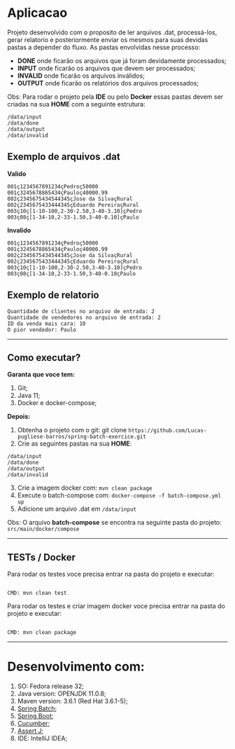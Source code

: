 
# Aplicacao

Projeto desenvolvido com o proposito de ler arquivos .dat, processá-los, gerar relatorio e posteriormente enviar os mesmos para suas devidas pastas a depender do fluxo. As pastas envolvidas nesse processo:

* **DONE** onde ficarão os arquivos que já foram devidamente processados;
* **INPUT** onde ficarão os arquivos que devem ser processados;
* **INVALID** onde ficarão os arquivos inválidos;
* **OUTPUT** onde ficarão os relatórios dos arquivos processados;

Obs: Para rodar o projeto pela **IDE** ou pelo **Docker** essas pastas devem ser criadas na sua **HOME** com a seguinte estrutura:

```
/data/input
/data/done
/data/output
/data/invalid

```

## Exemplo de arquivos .dat

**Valido**
```
001ç1234567891234çPedroç50000
001ç3245678865434çPauloç40000.99
002ç2345675434544345çJose da SilvaçRural
002ç2345675433444345çEduardo PereiraçRural
003ç10ç[1-10-100,2-30-2.50,3-40-3.10]çPedro
003ç08ç[1-34-10,2-33-1.50,3-40-0.10]çPaulo

```

**Invalido**
```
001ç1234567891234çPedroç50000
001ç3245678865434çPauloç40000.99
002ç2345675434544345çJose da SilvaçRural
002ç2345675433444345çEduardo PereiraçRural
003ç10ç[1-10-100,2-30-2.50,3-40-3.10]çPedro
003ç08ç[1-34-10,2-33-1.50,3-40-0.10çPaulo

```

## Exemplo de relatorio
```
Quantidade de clientes no arquivo de entrada: 2
Quantidade de vendedores no arquivo de entrada: 2
ID da venda mais cara: 10
O pior vendedor: Paulo

```


---

## Como executar?


**Garanta que voce tem:**
1. Git;
2. Java 11;
3. Docker e docker-compose;

**Depois:**

1. Obtenha o projeto com o git: git clone `https://github.com/Lucas-pugliese-barros/spring-batch-exercice.git`
2. Crie as seguintes pastas na sua **HOME**:

```
/data/input
/data/done
/data/output
/data/invalid

```
3. Crie a imagem docker com: `mvn clean package`
4. Execute o batch-compose com: `docker-compose -f batch-compose.yml up`
5. Adicione um arquivo .dat em `/data/input`

Obs: O arquivo **batch-compose** se encontra na seguinte pasta do projeto: `src/main/docker/compose`

---

## TESTs / Docker

Para rodar os testes voce precisa entrar na pasta do projeto e executar:

```

CMD: mvn clean test

```

Para rodar os testes e criar imagem docker voce precisa entrar na pasta do projeto e executar:
```

CMD: mvn clean package

```

---

# Desenvolvimento com:

1. SO: Fedora release 32;
2. Java version: OPENJDK 11.0.8;
3. Maven version: 3.6.1 (Red Hat 3.6.1-5);
4. [Spring Batch](https://spring.io/projects/spring-batch);
5. [Spring Boot](https://spring.io/projects/spring-boot);
6. [Cucumber](https://cucumber.io/);
7. [Assert J](https://joel-costigliola.github.io/assertj/);
8. IDE: IntelliJ IDEA;


